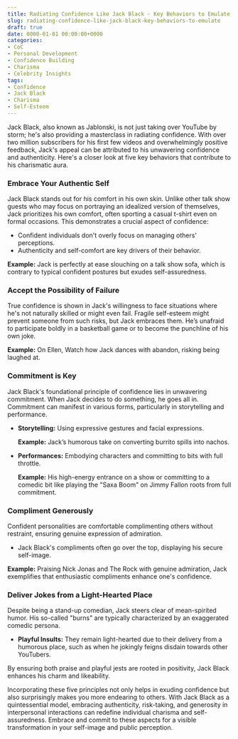 ```yaml
---
title: Radiating Confidence Like Jack Black - Key Behaviors to Emulate
slug: radiating-confidence-like-jack-black-key-behaviors-to-emulate
draft: true
date: 0000-01-01 00:00:00+0000
categories:
- CoC
- Personal Development
- Confidence Building
- Charisma
- Celebrity Insights
tags:
- Confidence
- Jack Black
- Charisma
- Self-Esteem
---
```


Jack Black, also known as Jablonski, is not just taking over YouTube by storm; he's also providing a masterclass in radiating confidence. With over two million subscribers for his first few videos and overwhelmingly positive feedback, Jack's appeal can be attributed to his unwavering confidence and authenticity. Here's a closer look at five key behaviors that contribute to his charismatic aura.

### Embrace Your Authentic Self

Jack Black stands out for his comfort in his own skin. Unlike other talk show guests who may focus on portraying an idealized version of themselves, Jack prioritizes his own comfort, often sporting a casual t-shirt even on formal occasions. This demonstrates a crucial aspect of confidence:

- Confident individuals don't overly focus on managing others' perceptions.
- Authenticity and self-comfort are key drivers of their behavior.

**Example:** Jack is perfectly at ease slouching on a talk show sofa, which is contrary to typical confident postures but exudes self-assuredness.

### Accept the Possibility of Failure

True confidence is shown in Jack's willingness to face situations where he's not naturally skilled or might even fail. Fragile self-esteem might prevent someone from such risks, but Jack embraces them. He’s unafraid to participate boldly in a basketball game or to become the punchline of his own joke.

**Example:** On Ellen, Watch how Jack dances with abandon, risking being laughed at.

### Commitment is Key

Jack Black's foundational principle of confidence lies in unwavering commitment. When Jack decides to do something, he goes all in. Commitment can manifest in various forms, particularly in storytelling and performance.

- **Storytelling:** Using expressive gestures and facial expressions.
  
  **Example:** Jack’s humorous take on converting burrito spills into nachos.
  
- **Performances:** Embodying characters and committing to bits with full throttle.
  
  **Example:** His high-energy entrance on a show or committing to a comedic bit like playing the "Saxa Boom" on Jimmy Fallon roots from full commitment.

### Compliment Generously

Confident personalities are comfortable complimenting others without restraint, ensuring genuine expression of admiration.

- Jack Black's compliments often go over the top, displaying his secure self-image.

**Example:** Praising Nick Jonas and The Rock with genuine admiration, Jack exemplifies that enthusiastic compliments enhance one's confidence.

### Deliver Jokes from a Light-Hearted Place

Despite being a stand-up comedian, Jack steers clear of mean-spirited humor. His so-called "burns" are typically characterized by an exaggerated comedic persona.

- **Playful Insults:** They remain light-hearted due to their delivery from a humorous place, such as when he jokingly feigns disdain towards other YouTubers.

By ensuring both praise and playful jests are rooted in positivity, Jack Black enhances his charm and likeability.

Incorporating these five principles not only helps in exuding confidence but also surprisingly makes you more endearing to others. With Jack Black as a quintessential model, embracing authenticity, risk-taking, and generosity in interpersonal interactions can redefine individual charisma and self-assuredness. Embrace and commit to these aspects for a visible transformation in your self-image and public perception.
